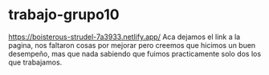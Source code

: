 # trabajo-grupo10
https://boisterous-strudel-7a3933.netlify.app/
Aca dejamos el link a la pagina, nos faltaron cosas por mejorar pero creemos que hicimos un buen desempeño, mas que nada sabiendo que fuimos practicamente solo dos los que trabajamos. 